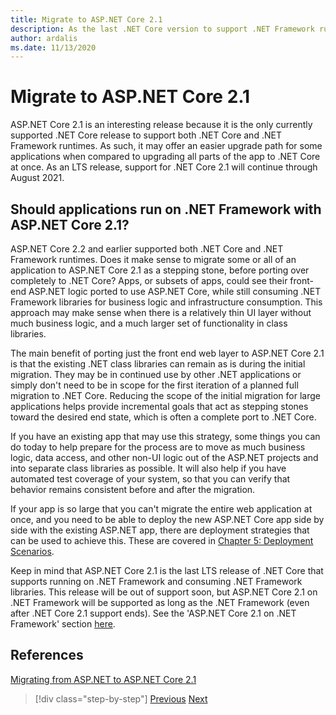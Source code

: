 ```yaml
---
title: Migrate to ASP.NET Core 2.1
description: As the last .NET Core version to support .NET Framework runtime targeting, does migrating to .NET Core 2.1 make sense as an intermediate step in some app migration plans?
author: ardalis
ms.date: 11/13/2020
---
```


# Migrate to ASP.NET Core 2.1

ASP.NET Core 2.1 is an interesting release because it is the only currently supported .NET Core release to support both .NET Core and .NET Framework runtimes. As such, it may offer an easier upgrade path for some applications when compared to upgrading all parts of the app to .NET Core at once. As an LTS release, support for .NET Core 2.1 will continue through August 2021.

## Should applications run on .NET Framework with ASP.NET Core 2.1?

ASP.NET Core 2.2 and earlier supported both .NET Core and .NET Framework runtimes. Does it make sense to migrate some or all of an application to ASP.NET Core 2.1 as a stepping stone, before porting over completely to .NET Core? Apps, or subsets of apps, could see their front-end ASP.NET logic ported to use ASP.NET Core, while still consuming .NET Framework libraries for business logic and infrastructure consumption. This approach may make sense when there is a relatively thin UI layer without much business logic, and a much larger set of functionality in class libraries.

The main benefit of porting just the front end web layer to ASP.NET Core 2.1 is that the existing .NET class libraries can remain as is during the initial migration. They may be in continued use by other .NET applications or simply don't need to be in scope for the first iteration of a planned full migration to .NET Core. Reducing the scope of the initial migration for large applications helps provide incremental goals that act as stepping stones toward the desired end state, which is often a complete port to .NET Core.

If you have an existing app that may use this strategy, some things you can do today to help prepare for the process are to move as much business logic, data access, and other non-UI logic out of the ASP.NET projects and into separate class libraries as possible. It will also help if you have automated test coverage of your system, so that you can verify that behavior remains consistent before and after the migration.

If your app is so large that you can't migrate the entire web application at once, and you need to be able to deploy the new ASP.NET Core app side by side with the existing ASP.NET app, there are deployment strategies that can be used to achieve this. These are covered in [Chapter 5: Deployment Scenarios](deployment-scenarios.md).

Keep in mind that ASP.NET Core 2.1 is the last LTS release of .NET Core that supports running on .NET Framework and consuming .NET Framework libraries. This release will be out of support soon, but ASP.NET Core 2.1 on .NET Framework will be supported as long as the .NET Framework (even after .NET Core 2.1 support ends). See the 'ASP.NET Core 2.1 on .NET Framework' section [here](https://dotnet.microsoft.com/platform/support/policy/dotnet-core).

## References

[Migrating from ASP.NET to ASP.NET Core 2.1](https://docs.microsoft.com/aspnet/core/migration/proper-to-2x/?view=aspnetcore-2.1)

>[!div class="step-by-step"]
>[Previous](migration-considerations.md)
>[Next](choose-net-core-version.md)
